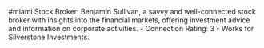 #miami 
Stock Broker: Benjamin Sullivan, a savvy and well-connected stock broker with insights into the financial markets, offering investment advice and information on corporate activities. - Connection Rating: 3 - Works for Silverstone Investments.